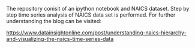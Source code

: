 The repository conisit of an ipython notebook and NAICS dataset. Step by step time series analysis of NAICS data set is performed. For further understanding the blog can be visited:

https://www.datainsightonline.com/post/understanding-naics-hierarchy-and-visualizing-the-naics-time-series-data
